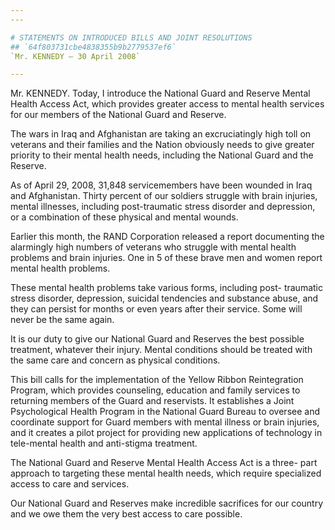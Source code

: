 ```yaml
---
---

# STATEMENTS ON INTRODUCED BILLS AND JOINT RESOLUTIONS
## `64f803731cbe4838355b9b2779537ef6`
`Mr. KENNEDY — 30 April 2008`

---
```



Mr. KENNEDY. Today, I introduce the National Guard and Reserve Mental 
Health Access Act, which provides greater access to mental health 
services for our members of the National Guard and Reserve.

The wars in Iraq and Afghanistan are taking an excruciatingly high 
toll on veterans and their families and the Nation obviously needs to 
give greater priority to their mental health needs, including the 
National Guard and the Reserve.

As of April 29, 2008, 31,848 servicemembers have been wounded in Iraq 
and Afghanistan. Thirty percent of our soldiers struggle with brain 
injuries, mental illnesses, including post-traumatic stress disorder 
and depression, or a combination of these physical and mental wounds.


Earlier this month, the RAND Corporation released a report 
documenting the alarmingly high numbers of veterans who struggle with 
mental health problems and brain injuries. One in 5 of these brave men 
and women report mental health problems.

These mental health problems take various forms, including post-
traumatic stress disorder, depression, suicidal tendencies and 
substance abuse, and they can persist for months or even years after 
their service. Some will never be the same again.

It is our duty to give our National Guard and Reserves the best 
possible treatment, whatever their injury. Mental conditions should be 
treated with the same care and concern as physical conditions.

This bill calls for the implementation of the Yellow Ribbon 
Reintegration Program, which provides counseling, education and family 
services to returning members of the Guard and reservists. It 
establishes a Joint Psychological Health Program in the National Guard 
Bureau to oversee and coordinate support for Guard members with mental 
illness or brain injuries, and it creates a pilot project for providing 
new applications of technology in tele-mental health and anti-stigma 
treatment.

The National Guard and Reserve Mental Health Access Act is a three-
part approach to targeting these mental health needs, which require 
specialized access to care and services.

Our National Guard and Reserves make incredible sacrifices for our 
country and we owe them the very best access to care possible.